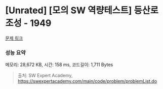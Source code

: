 # [Unrated] [모의 SW 역량테스트] 등산로 조성 - 1949 

[문제 링크](https://swexpertacademy.com/main/code/problem/problemDetail.do?contestProbId=AV5PoOKKAPIDFAUq) 

### 성능 요약

메모리: 28,672 KB, 시간: 158 ms, 코드길이: 1,711 Bytes



> 출처: SW Expert Academy, https://swexpertacademy.com/main/code/problem/problemList.do